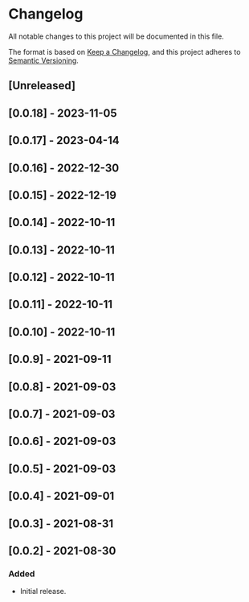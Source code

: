# Changelog

All notable changes to this project will be documented in this file.

The format is based on [Keep a Changelog](https://keepachangelog.com/en/1.0.0/),
and this project adheres to [Semantic Versioning](https://semver.org/spec/v2.0.0.html).

## [Unreleased]

## [0.0.18] - 2023-11-05

## [0.0.17] - 2023-04-14

## [0.0.16] - 2022-12-30

## [0.0.15] - 2022-12-19

## [0.0.14] - 2022-10-11

## [0.0.13] - 2022-10-11

## [0.0.12] - 2022-10-11

## [0.0.11] - 2022-10-11

## [0.0.10] - 2022-10-11

## [0.0.9] - 2021-09-11

## [0.0.8] - 2021-09-03

## [0.0.7] - 2021-09-03

## [0.0.6] - 2021-09-03

## [0.0.5] - 2021-09-03

## [0.0.4] - 2021-09-01

## [0.0.3] - 2021-08-31

## [0.0.2] - 2021-08-30

### Added
- Initial release.
